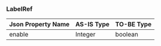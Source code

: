 ### LabelRef

Json Property Name | AS-IS Type| TO-BE Type
------------------|---------------------|---------------
enable | Integer | boolean
